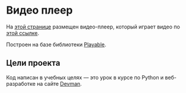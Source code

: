 # Видео плеер

На [этой странице](https://petrovskydv.github.io/video_player/) размещен видео-плеер, который играет видео по [этой ссылке](https://dvmn.org/media/filer_public/78/db/78db3456-3fd3-4504-9ed9-d2d1fd843c0b/highest_peak.mp4).

Построен на базе библиотеки [Playable](https://wix.github.io/playable/).

## Цели проекта

Код написан в учебных целях — это урок в курсе по Python и веб-разработке на сайте [Devman](https://dvmn.org).